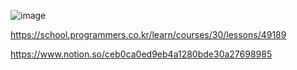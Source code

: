 ![image](https://user-images.githubusercontent.com/84365977/177740334-2e1e4e16-d433-48ad-8d10-2bb9d1e4c343.png)


https://school.programmers.co.kr/learn/courses/30/lessons/49189


https://www.notion.so/ceb0ca0ed9eb4a1280bde30a27698985
